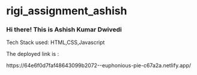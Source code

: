 # rigi_assignment_ashish
<h3>Hi there! This is Ashish Kumar Dwivedi</h3>
<p>Tech Stack used: HTML,CSS,Javascript</p>
<p>The deployed link is :</p>
https://64e6f0d7faf48643099b2072--euphonious-pie-c67a2a.netlify.app/
